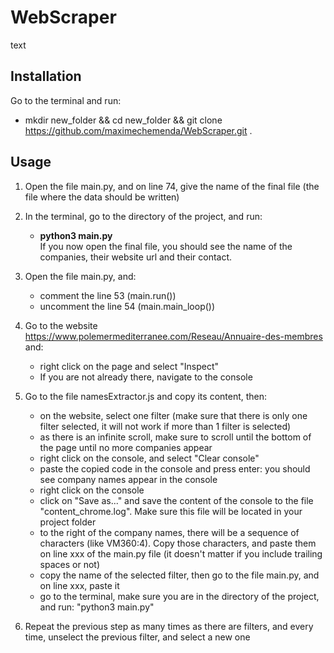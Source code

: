 # WebScraper
text

## Installation
Go to the terminal and run:
- mkdir new_folder && cd new_folder && git clone https://github.com/maximechemenda/WebScraper.git .


## Usage
1. Open the file main.py, and on line 74, give the name of the final file (the file where the data should be written)

2. In the terminal, go to the directory of the project, and run:
   - **python3 main.py**\
If you now open the final file, you should see the name of the companies, their website url and their contact.
  
3. Open the file main.py, and:
   - comment the line 53 (main.run())
   - uncomment the line 54 (main.main_loop())

4. Go to the website https://www.polemermediterranee.com/Reseau/Annuaire-des-membres and:
   - right click on the page and select "Inspect"
   - If you are not already there, navigate to the console
   
5. Go to the file namesExtractor.js and copy its content, then:
   - on the website, select one filter (make sure that there is only one filter selected, it will not work if more than 1 filter is selected)
   - as there is an infinite scroll, make sure to scroll until the bottom of the page until no more companies appear
   - right click on the console, and select "Clear console"
   - paste the copied code in the console and press enter: you should see company names appear in the console
   - right click on the console
   - click on "Save as..." and save the content of the console to the file "content_chrome.log". Make sure this file will be located in your project folder
   - to the right of the company names, there will be a sequence of characters (like VM360:4). Copy those characters, and paste them on line xxx of the main.py file (it doesn't matter if you include trailing spaces or not)
   - copy the name of the selected filter, then go to the file main.py, and on line xxx, paste it
   - go to the terminal, make sure you are in the directory of the project, and run: "python3 main.py"
   
6. Repeat the previous step as many times as there are filters, and every time, unselect the previous filter, and select a new one
   
